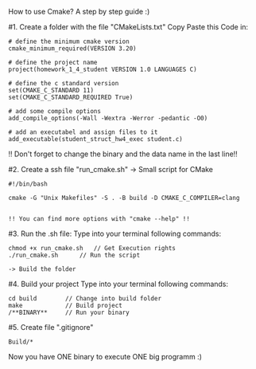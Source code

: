 How to use Cmake? A step by step guide :)

#1. Create a folder with the file "CMakeLists.txt" 
Copy Paste this Code in: 

	
	# define the minimum cmake version
	cmake_minimum_required(VERSION 3.20)

	# define the project name
	project(homework_1_4_student VERSION 1.0 LANGUAGES C)

	# define the c standard version
	set(CMAKE_C_STANDARD 11)
	set(CMAKE_C_STANDARD_REQUIRED True)

	# add some compile options
	add_compile_options(-Wall -Wextra -Werror -pedantic -O0)

	# add an executabel and assign files to it
	add_executable(student_struct_hw4_exec student.c)
	

!! Don't forget to change the binary and the data name in the last line!! 


#2. Create a ssh file "run_cmake.sh" 
	-> Small script for CMake 

	#!/bin/bash

	cmake -G "Unix Makefiles" -S . -B build -D CMAKE_C_COMPILER=clang 

	
	!! You can find more options with "cmake --help" !!


#3. Run the .sh file: 
	Type into your terminal following commands:

	chmod +x run_cmake.sh	// Get Execution rights
	./run_cmake.sh 		// Run the script

	-> Build the folder 
	

#4. Build your project 
	Type into your terminal following commands:
	
	cd build		// Change into build folder
	make			// Build project
	/**BINARY**		// Run your binary


#5. Create file ".gitignore" 
	
	Build/*
	

Now you have ONE binary to execute ONE big programm :) 
	
